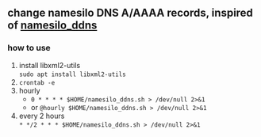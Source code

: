 ## change namesilo DNS A/AAAA records, inspired of [namesilo_ddns](https://github.com/pztop/namesilo_ddns)

### how to use
1. install libxml2-utils  
`sudo apt install libxml2-utils`
2. `crontab -e`  
3. hourly  
   - `0 * * * * $HOME/namesilo_ddns.sh > /dev/null 2>&1`  
   - or `@hourly $HOME/namesilo_ddns.sh > /dev/null 2>&1`
4. every 2 hours  
 `* */2 * * * $HOME/namesilo_ddns.sh > /dev/null 2>&1`
